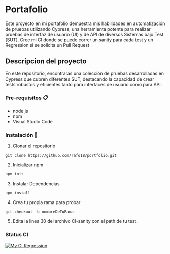 # Portafolio

Este proyecto en mi portafolio demuestra mis habilidades en automatización de pruebas utilizando Cypress, una herramienta potente para realizar pruebas de interfaz de usuario (UI) y de API de diversos Sistemas bajo Test (SUT).
Cree mi CI donde se puede correr un sanity para cada test y un Regression si se solicita un Pull Request

## Descripcion del proyecto

En este repositorio, encontrarás una colección de pruebas desarrolladas en Cypress que cubren diferentes SUT, destacando la capacidad de crear tests robustos y eficientes tanto para interfaces de usuario como para API.

### Pre-requisitos 📋

* node js
* npm
* Visual Studio Code

### Instalación 🔧
1. Clonar el repositorio
```
git clone https://github.com/rafo18/portfolio.git
```

2. Inicializar npm
```
npm init
```

3. Instalar Dependencias
```
npm install
```
4. Crea tu propia rama para probar
```
git checkout -b nombreDeTuRama
```
5. Edita la linea 30 del archivo CI-sanity con el path de tu test.


### Status CI

[![My CI Regression](https://github.com/rafo18/portfolio/actions/workflows/CI-Regression.yml/badge.svg)](https://github.com/rafo18/portfolio/actions/workflows/CI-Regression.yml)
